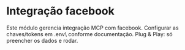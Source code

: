# Integração facebook
Este módulo gerencia integração MCP com facebook.
Configurar as chaves/tokens em \.env\ conforme documentação.
Plug & Play: só preencher os dados e rodar.
